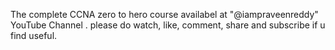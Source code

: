 The complete CCNA zero to hero course availabel at    "@iampraveenreddy"   YouTube Channel .   please do watch, like, comment, share and subscribe if u find useful.
